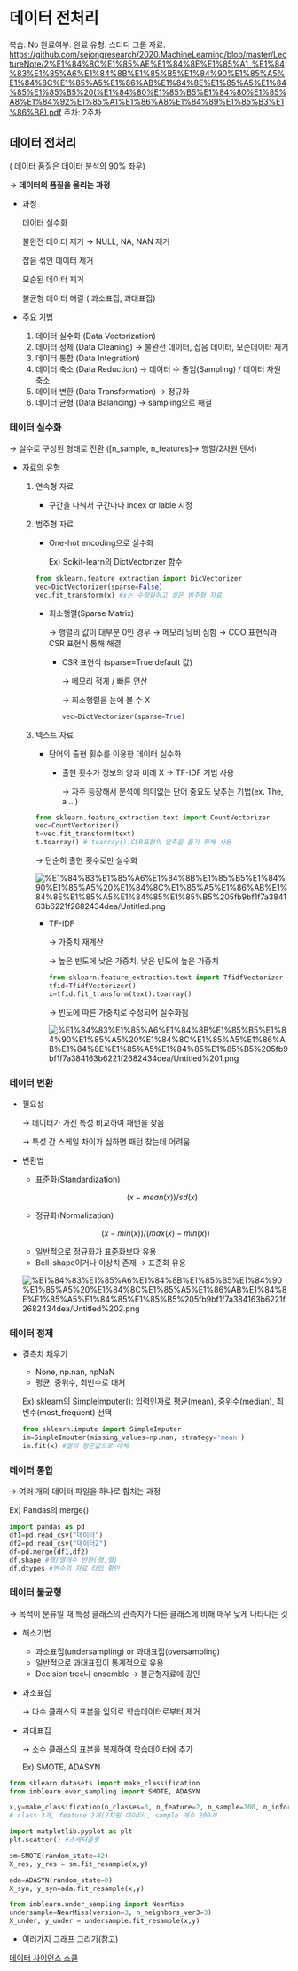 # 데이터 전처리

복습: No
완료여부: 완료
유형: 스터디 그룹
자료: https://github.com/sejongresearch/2020.MachineLearning/blob/master/LectureNote/2%E1%84%8C%E1%85%AE%E1%84%8E%E1%85%A1_%E1%84%83%E1%85%A6%E1%84%8B%E1%85%B5%E1%84%90%E1%85%A5%E1%84%8C%E1%85%A5%E1%86%AB%E1%84%8E%E1%85%A5%E1%84%85%E1%85%B5%20(%E1%84%80%E1%85%B5%E1%84%80%E1%85%A8%E1%84%92%E1%85%A1%E1%86%A8%E1%84%89%E1%85%B3%E1%86%B8).pdf
주차: 2주차

## 데이터 전처리

( 데이터 품질은 데이터 분석의 90% 좌우)

→ **데이터의 품질을 올리는 과정**

- 과정

    데이터 실수화

    불완전 데이터 제거 → NULL, NA, NAN 제거

    잡음 섞인 데이터 제거

    모순된 데이터 제거

    불균형 데이터 해결 ( 과소표집, 과대표집) 

- 주요 기법
    1. 데이터 실수화 (Data Vectorization)
    2. 데이터 정제 (Data Cleaning) → 불완전 데이터, 잡음 데이터, 모순데이터 제거
    3. 데이터 통합 (Data Integration)
    4. 데이터 축소 (Data Reduction) → 데이터 수 줄임(Sampling) / 데이터 차원 축소
    5. 데이터 변환 (Data Transformation) → 정규화
    6. 데이터 균형 (Data Balancing) → sampling으로 해결

### 데이터 실수화

→ 실수로 구성된 형태로 전환 ([n_sample, n_features]→ 행렬/2차원 텐서)

- 자료의 유형
    1. 연속형 자료
        - 구간을 나눠서 구간마다 index or lable 지정
    2. 범주형 자료
        - One-hot encoding으로 실수화

            Ex) Scikit-learn의 DictVectorizer 함수

        ```python
        from sklearn.feature_extraction import DicVectorizer
        vec=DictVectorizer(sparse=False)
        vec.fit_transform(x) #x는 수량화하고 싶은 범주형 자료
        ```

        - 희소행렬(Sparse Matrix)

            → 행렬의 값이 대부분 0인 경우 → 메모리 낭비 심함 → COO 표현식과 CSR 표현식 통해 해결

            - CSR 표현식 (sparse=True default 값)

                → 메모리 적게 / 빠른 연산

                → 희소행렬을 눈에 볼 수 X

                ```python
                vec=DictVectorizer(sparse=True)
                ```

    3. 텍스트 자료
        - 단어의 출현 횟수를 이용한 데이터 실수화
            - 출현 횟수가 정보의 양과 비례 X → TF-IDF 기법 사용

                → 자주 등장해서 분석에 의미없는 단어 중요도 낮추는 기법(ex. The, a ...)

        ```python
        from sklearn.feature_extraction.text import CountVectorizer
        vec=CountVectorizer()
        t=vec.fit_transform(text)
        t.toarray() # toarray():CSR표현의 압축을 풀기 위해 사용
        ```

        → 단순히 출현 횟수로만 실수화

        ![%E1%84%83%E1%85%A6%E1%84%8B%E1%85%B5%E1%84%90%E1%85%A5%20%E1%84%8C%E1%85%A5%E1%86%AB%E1%84%8E%E1%85%A5%E1%84%85%E1%85%B5%205fb9bf1f7a384163b6221f2682434dea/Untitled.png](%E1%84%83%E1%85%A6%E1%84%8B%E1%85%B5%E1%84%90%E1%85%A5%20%E1%84%8C%E1%85%A5%E1%86%AB%E1%84%8E%E1%85%A5%E1%84%85%E1%85%B5%205fb9bf1f7a384163b6221f2682434dea/Untitled.png)

        - TF-IDF

            → 가중치 재계산

            → 높은 빈도에 낮은 가중치, 낮은 빈도에 높은 가중치

            ```python
            from sklearn.feature_extraction.text import TfidfVectorizer
            tfid=TfidfVectorizer()
            x=tfid.fit_transform(text).toarray()
            ```

            → 빈도에 따른 가중치로 수정되어 실수화됨

            ![%E1%84%83%E1%85%A6%E1%84%8B%E1%85%B5%E1%84%90%E1%85%A5%20%E1%84%8C%E1%85%A5%E1%86%AB%E1%84%8E%E1%85%A5%E1%84%85%E1%85%B5%205fb9bf1f7a384163b6221f2682434dea/Untitled%201.png](%E1%84%83%E1%85%A6%E1%84%8B%E1%85%B5%E1%84%90%E1%85%A5%20%E1%84%8C%E1%85%A5%E1%86%AB%E1%84%8E%E1%85%A5%E1%84%85%E1%85%B5%205fb9bf1f7a384163b6221f2682434dea/Untitled%201.png)

### 데이터 변환

- 필요성

    → 데이터가 가진 특성 비교하여 패턴을 찾음

    → 특성 간 스케일 차이가 심하면 패턴 찾는데 어려움

- 변환법
    - 표준화(Standardization)

        $$(x-mean(x))/sd(x)$$

    - 정규화(Normalization)

    $$(x-min(x))/(max(x)-min(x))$$

    - 일반적으로 정규화가 표준화보다 유용
    - Bell-shape이거나 이상치 존재 → 표준화 유용

    ![%E1%84%83%E1%85%A6%E1%84%8B%E1%85%B5%E1%84%90%E1%85%A5%20%E1%84%8C%E1%85%A5%E1%86%AB%E1%84%8E%E1%85%A5%E1%84%85%E1%85%B5%205fb9bf1f7a384163b6221f2682434dea/Untitled%202.png](%E1%84%83%E1%85%A6%E1%84%8B%E1%85%B5%E1%84%90%E1%85%A5%20%E1%84%8C%E1%85%A5%E1%86%AB%E1%84%8E%E1%85%A5%E1%84%85%E1%85%B5%205fb9bf1f7a384163b6221f2682434dea/Untitled%202.png)

### 데이터 정제

- 결측치 채우기
    - None, np.nan, npNaN
    - 평균, 중위수, 최빈수로 대처

    Ex) sklearn의 SimpleImputer(): 입력인자로 평균(mean), 중위수(median), 최빈수(most_frequent) 선택

    ```python
    from sklearn.impute import SimpleImputer
    im=SimpleImputer(missing_values=np.nan, strategy='mean')
    im.fit(x) #열의 평균값으로 대체
    ```

### 데이터 통합

→ 여러 개의 데이터 파일을 하나로 합치는 과정

Ex) Pandas의 merge()

```python
import pandas as pd
df1=pd.read_csv("데이터")
df2=pd.read_csv("데이터2")
df=pd.merge(df1,df2)
df.shape #행/열개수 반환(행,열)
df.dtypes #변수의 자료 타입 확인
```

### 데이터 불균형

→ 목적이 분류일 때 특정 클래스의 관측치가 다른 클래스에 비해 매우 낮게 나타나는 것

- 해소기법
    - 과소표집(undersampling) or 과대표집(oversampling)
    - 일반적으로 과대표집이 통계적으로 유용
    - Decision tree나 ensemble → 불균형자료에 강인

- 과소표집

    → 다수 클래스의 표본을 임의로 학습데이터로부터 제거

- 과대표집

    → 소수 클래스의 표본을 복제하여 학습데이터에 추가

    Ex) SMOTE, ADASYN

```python
from sklearn.datasets import make_classification
from imblearn.over_sampling import SMOTE, ADASYN

x,y=make_classification(n_classes=3, n_feature=2, n_sample=200, n_informative=2, n_redundant=0, random_state=10)
# class 3개, feature 2개(2차원 데이터), sample 개수 200개

import matplotlib.pyplot as plt
plt.scatter() #스캐터플롯

sm=SMOTE(random_state=42)
X_res, y_res = sm.fit_resample(x,y)

ada=ADASYN(random_state=0)
X_syn, y_syn=ada.fit_resample(x,y)

from imblearn.under_sampling import NearMiss
undersample=NearMiss(version=3, n_neighbors_ver3=3)
X_under, y_under = undersample.fit_resample(x,y)
```

- 여러가지 그래프 그리기(참고)

[데이터 사이언스 스쿨](https://datascienceschool.net/01%20python/05.05%20%ED%8C%90%EB%8B%A4%EC%8A%A4%EC%9D%98%20%EC%8B%9C%EA%B0%81%ED%99%94%20%EA%B8%B0%EB%8A%A5.html)